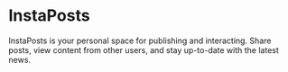 # InstaPosts
InstaPosts is your personal space for publishing and interacting. Share posts, view content from other users, and stay up-to-date with the latest news.
